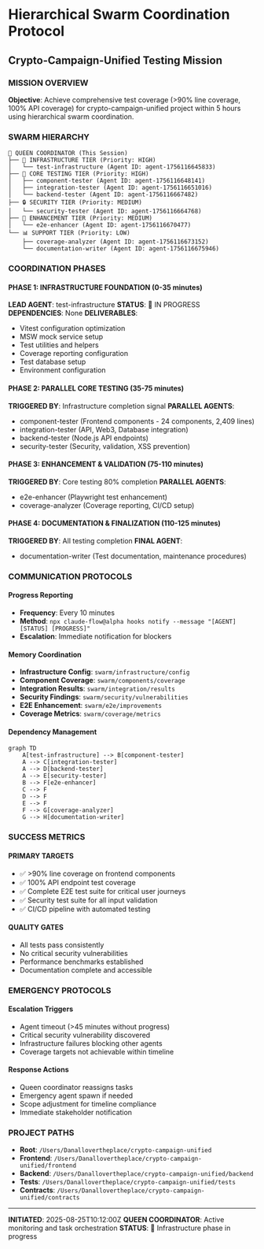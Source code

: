 # Hierarchical Swarm Coordination Protocol

## Crypto-Campaign-Unified Testing Mission

### MISSION OVERVIEW

**Objective**: Achieve comprehensive test coverage (>90% line coverage, 100% API coverage) for crypto-campaign-unified project within 5 hours using hierarchical swarm coordination.

### SWARM HIERARCHY

```
👑 QUEEN COORDINATOR (This Session)
├── 🔧 INFRASTRUCTURE TIER (Priority: HIGH)
│   └── test-infrastructure (Agent ID: agent-1756116645833)
├── 🧪 CORE TESTING TIER (Priority: HIGH)
│   ├── component-tester (Agent ID: agent-1756116648141)
│   ├── integration-tester (Agent ID: agent-1756116651016)
│   └── backend-tester (Agent ID: agent-1756116667482)
├── 🔒 SECURITY TIER (Priority: MEDIUM)
│   └── security-tester (Agent ID: agent-1756116664768)
├── 🎯 ENHANCEMENT TIER (Priority: MEDIUM)
│   └── e2e-enhancer (Agent ID: agent-1756116670477)
└── 📊 SUPPORT TIER (Priority: LOW)
    ├── coverage-analyzer (Agent ID: agent-1756116673152)
    └── documentation-writer (Agent ID: agent-1756116675946)
```

### COORDINATION PHASES

#### PHASE 1: INFRASTRUCTURE FOUNDATION (0-35 minutes)

**LEAD AGENT**: test-infrastructure
**STATUS**: 🔄 IN PROGRESS
**DEPENDENCIES**: None
**DELIVERABLES**:

- Vitest configuration optimization
- MSW mock service setup
- Test utilities and helpers
- Coverage reporting configuration
- Test database setup
- Environment configuration

#### PHASE 2: PARALLEL CORE TESTING (35-75 minutes)

**TRIGGERED BY**: Infrastructure completion signal
**PARALLEL AGENTS**:

- component-tester (Frontend components - 24 components, 2,409 lines)
- integration-tester (API, Web3, Database integration)
- backend-tester (Node.js API endpoints)
- security-tester (Security, validation, XSS prevention)

#### PHASE 3: ENHANCEMENT & VALIDATION (75-110 minutes)

**TRIGGERED BY**: Core testing 80% completion
**PARALLEL AGENTS**:

- e2e-enhancer (Playwright test enhancement)
- coverage-analyzer (Coverage reporting, CI/CD setup)

#### PHASE 4: DOCUMENTATION & FINALIZATION (110-125 minutes)

**TRIGGERED BY**: All testing completion
**FINAL AGENT**:

- documentation-writer (Test documentation, maintenance procedures)

### COMMUNICATION PROTOCOLS

#### Progress Reporting

- **Frequency**: Every 10 minutes
- **Method**: `npx claude-flow@alpha hooks notify --message "[AGENT] [STATUS] [PROGRESS]"`
- **Escalation**: Immediate notification for blockers

#### Memory Coordination

- **Infrastructure Config**: `swarm/infrastructure/config`
- **Component Coverage**: `swarm/components/coverage`
- **Integration Results**: `swarm/integration/results`
- **Security Findings**: `swarm/security/vulnerabilities`
- **E2E Enhancement**: `swarm/e2e/improvements`
- **Coverage Metrics**: `swarm/coverage/metrics`

#### Dependency Management

```mermaid
graph TD
    A[test-infrastructure] --> B[component-tester]
    A --> C[integration-tester]
    A --> D[backend-tester]
    A --> E[security-tester]
    B --> F[e2e-enhancer]
    C --> F
    D --> F
    E --> F
    F --> G[coverage-analyzer]
    G --> H[documentation-writer]
```

### SUCCESS METRICS

#### PRIMARY TARGETS

- ✅ >90% line coverage on frontend components
- ✅ 100% API endpoint test coverage
- ✅ Complete E2E test suite for critical user journeys
- ✅ Security test suite for all input validation
- ✅ CI/CD pipeline with automated testing

#### QUALITY GATES

- All tests pass consistently
- No critical security vulnerabilities
- Performance benchmarks established
- Documentation complete and accessible

### EMERGENCY PROTOCOLS

#### Escalation Triggers

- Agent timeout (>45 minutes without progress)
- Critical security vulnerability discovered
- Infrastructure failures blocking other agents
- Coverage targets not achievable within timeline

#### Response Actions

- Queen coordinator reassigns tasks
- Emergency agent spawn if needed
- Scope adjustment for timeline compliance
- Immediate stakeholder notification

### PROJECT PATHS

- **Root**: `/Users/Danallovertheplace/crypto-campaign-unified`
- **Frontend**: `/Users/Danallovertheplace/crypto-campaign-unified/frontend`
- **Backend**: `/Users/Danallovertheplace/crypto-campaign-unified/backend`
- **Tests**: `/Users/Danallovertheplace/crypto-campaign-unified/tests`
- **Contracts**: `/Users/Danallovertheplace/crypto-campaign-unified/contracts`

---

**INITIATED**: 2025-08-25T10:12:00Z
**QUEEN COORDINATOR**: Active monitoring and task orchestration
**STATUS**: 🔄 Infrastructure phase in progress
